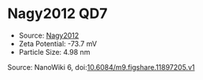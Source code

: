 <a name="material" />

# Nagy2012 QD7
<script type="application/ld+json">
  {
    "@context": "https://schema.org/",
    "@type": "ChemicalSubstance",
    "@id": "https://egonw.github.io/nanowiki/nanowiki133.html#material",
    "http://purl.org/dc/terms/conformsTo":
      {
        "@type": "CreativeWork",
        "@id": "https://bioschemas.org/profiles/ChemicalSubstance/0.4-RELEASE/"
      },
    "identfier": "133",
    "name": "Nagy2012 QD7",
    "url": "https://egonw.github.io/nanowiki/nanowiki133.html#material",
    "sameAs": "http://127.0.0.1/mediawiki/index.php/Special:URIResolver/Nagy2012_QD7"
  }
</script>


* Source: [Nagy2012](articleNagy2012.md)
* Zeta Potential: -73.7 mV
* Particle Size: 4.98 nm


Source: NanoWiki 6, doi:[10.6084/m9.figshare.11897205.v1](https://doi.org/10.6084/m9.figshare.11897205.v1)
